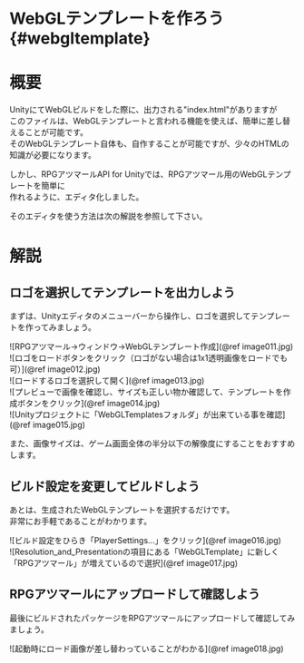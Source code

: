 WebGLテンプレートを作ろう {#webgltemplate}
===

# 概要

UnityにてWebGLビルドをした際に、出力される"index.html"がありますが  
このファイルは、WebGLテンプレートと言われる機能を使えば、簡単に差し替えることが可能です。  
そのWebGLテンプレート自体も、自作することが可能ですが、少々のHTMLの知識が必要になります。

しかし、RPGアツマールAPI for Unityでは、RPGアツマール用のWebGLテンプレートを簡単に  
作れるように、エディタ化しました。

そのエディタを使う方法は次の解説を参照して下さい。

# 解説

## ロゴを選択してテンプレートを出力しよう

まずは、Unityエディタのメニューバーから操作し、ロゴを選択してテンプレートを作ってみましょう。

![RPGアツマール->ウィンドウ->WebGLテンプレート作成](@ref image011.jpg)  
![ロゴをロードボタンをクリック（ロゴがない場合は1x1透明画像をロードでも可）](@ref image012.jpg)  
![ロードするロゴを選択して開く](@ref image013.jpg)  
![プレビューで画像を確認し、サイズも正しい物か確認して、テンプレートを作成ボタンをクリック](@ref image014.jpg)  
![Unityプロジェクトに「WebGLTemplatesフォルダ」が出来ている事を確認](@ref image015.jpg)

また、画像サイズは、ゲーム画面全体の半分以下の解像度にすることをおすすめします。

## ビルド設定を変更してビルドしよう

あとは、生成されたWebGLテンプレートを選択するだけです。  
非常にお手軽であることがわかります。

![ビルド設定をひらき「PlayerSettings...」をクリック](@ref image016.jpg)  
![Resolution_and_Presentationの項目にある「WebGLTemplate」に新しく「RPGアツマール」が増えているので選択](@ref image017.jpg)

## RPGアツマールにアップロードして確認しよう

最後にビルドされたパッケージをRPGアツマールにアップロードして確認してみましょう。

![起動時にロード画像が差し替わっていることがわかる](@ref image018.jpg)